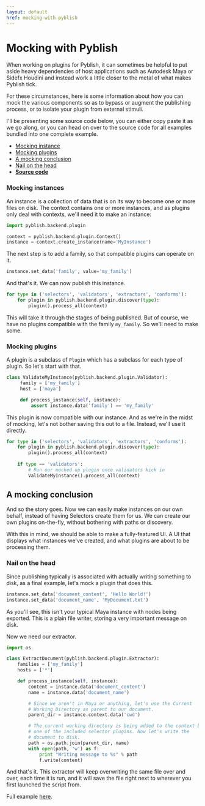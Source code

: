 ```yaml
---
layout: default
href: mocking-with-pyblish
---
```


# Mocking with Pyblish

When working on plugins for Pyblish, it can sometimes be helpful to put aside heavy dependencies of host applications such as Autodesk Maya or Sidefx Houdini and instead work a little closer to the metal of what makes Pyblish tick.

For these circumstances, here is some information about how you can mock the various components so as to bypass or augment the publishing process, or to isolate your plugin from external stimuli.

I'll be presenting some source code below, you can either copy paste it as we go along, or you can head on over to the source code for all examples bundled into one complete example.

- [Mocking instance](#mocking-instances)
- [Mocking plugins](#mocking-plugins)
- [A mocking conclusion](#A-mocking-conclusion)
- [Nail on the head](#nail-on-the-head)
- [**Source code**][full]

### Mocking instances

An instance is a collection of data that is on its way to become one or more files on disk. The context contains one or more instances, and as plugins only deal with contexts, we'll need it to make an instance:

```python
import pyblish.backend.plugin

context = pyblish.backend.plugin.Context()
instance = context.create_instance(name='MyInstance')
```

The next step is to add a family, so that compatible plugins can operate on it.

```python
instance.set_data('family', value='my_family')
```

And that's it. We can now publish this instance.

```python
for type in ('selectors', 'validators', 'extractors', 'conforms'):
    for plugin in pyblish.backend.plugin.discover(type):
        plugin().process_all(context)
```

This will take it through the stages of being published. But of course, we have no plugins compatible with the family `my_family`. So we'll need to make some.

### Mocking plugins

A plugin is a subclass of `Plugin` which has a subclass for each type of plugin. So let's start with that.

```python
class ValidateMyInstance(pyblish.backend.plugin.Validator):
     family = ['my_family']
     host = ['maya']

     def process_instance(self, instance):
         assert instance.data('family') == 'my_family'
```

This plugin is now compatible with our instance. And as we're in the midst of mocking, let's not bother saving this out to a file. Instead, we'll use it directly.

```python
for type in ('selectors', 'validators', 'extractors', 'conforms'):
    for plugin in pyblish.backend.plugin.discover(type):
        plugin().process_all(context)
 
    if type == 'validators':
        # Run our mocked up plugin once validators kick in
        ValidateMyInstance().process_all(context)
```

## A mocking conclusion

And so the story goes. Now we can easily make instances on our own behalf, instead of having Selectors create them for us. We can create our own plugins on-the-fly, without bothering with paths or discovery.

With this in mind, we should be able to make a fully-featured UI. A UI that displays what instances we've created, and what plugins are about to be processing them.

### Nail on the head

Since publishing typically is associated with actually writing something to disk, as a final example, let's mock a plugin that does this.

```python
instance.set_data('document_content', 'Hello World!')
instance.set_data('document_name', 'MyDocument.txt')
```

As you'll see, this isn't your typical Maya instance with nodes being exported. This is a plain file writer, storing a very important message on disk.

Now we need our extractor.

```python
import os

class ExtractDocument(pyblish.backend.plugin.Extractor):
    families = ['my_family']
    hosts = ['*']

    def process_instance(self, instance):
        content = instance.data('document_content')
        name = instance.data('document_name')

        # Since we aren't in Maya or anything, let's use the Current
        # Working Directory as parent to our document.
        parent_dir = instance.context.data('cwd')

        # The current working directory is being added to the context by
        # one of the included selector plugins. Now let's write the
        # document to disk.
        path = os.path.join(parent_dir, name)
        with open(path, 'w') as f:
            print "Writing message to %s" % path
            f.write(content)
```

And that's it. This extractor will keep overwriting the same file over and over, each time it is run, and it will save the file right next to wherever you first launched the script from.

Full example [here][full].

[full]: https://gist.github.com/mottosso/124d376c46853a574c0a
